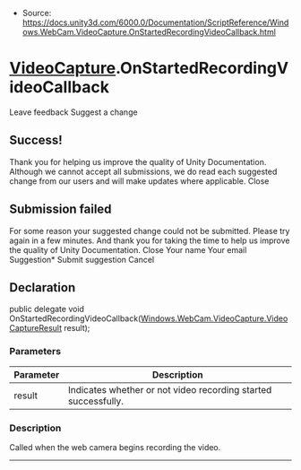 * Source: https://docs.unity3d.com/6000.0/Documentation/ScriptReference/Windows.WebCam.VideoCapture.OnStartedRecordingVideoCallback.html

#  [VideoCapture](https://docs.unity3d.com/6000.0/Documentation/ScriptReference/Windows.WebCam.VideoCapture.html).OnStartedRecordingVideoCallback
Leave feedback
Suggest a change
## Success!
Thank you for helping us improve the quality of Unity Documentation. Although we cannot accept all submissions, we do read each suggested change from our users and will make updates where applicable.
Close
## Submission failed
For some reason your suggested change could not be submitted. Please <a>try again</a> in a few minutes. And thank you for taking the time to help us improve the quality of Unity Documentation.
Close
Your name Your email Suggestion* Submit suggestion
Cancel
## Declaration
public delegate void OnStartedRecordingVideoCallback([Windows.WebCam.VideoCapture.VideoCaptureResult](https://docs.unity3d.com/6000.0/Documentation/ScriptReference/Windows.WebCam.VideoCapture.VideoCaptureResult.html) result); 
### Parameters
Parameter | Description  
---|---  
result | Indicates whether or not video recording started successfully.  
### Description
Called when the web camera begins recording the video.
* * *
